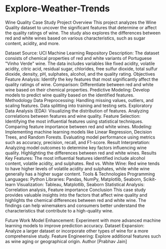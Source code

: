 # Explore-Weather-Trends
Wine Quality Case Study
Project Overview
This project analyzes the Wine Quality dataset to uncover the significant features that determine or affect the quality ratings of wine. The study also explores the differences between red and white wines based on various characteristics, such as sugar content, acidity, and more.

Dataset
Source: UCI Machine Learning Repository
Description: The dataset consists of chemical properties of red and white variants of Portuguese "Vinho Verde" wine. The data includes variables like fixed acidity, volatile acidity, citric acid, residual sugar, chlorides, free sulfur dioxide, total sulfur dioxide, density, pH, sulphates, alcohol, and the quality rating.
Objectives
Feature Analysis: Identify the key features that most significantly affect the quality ratings of wine.
Comparison: Differentiate between red and white wine based on their chemical properties.
Predictive Modeling: Develop models to predict wine quality based on the identified features.
Methodology
Data Preprocessing:
Handling missing values, outliers, and scaling features.
Data splitting into training and testing sets.
Exploratory Data Analysis (EDA):
Visualizing the distribution of features.
Analyzing correlations between features and wine quality.
Feature Selection:
Identifying the most influential features using statistical techniques.
Comparing feature importance between red and white wines.
Modeling:
Implementing machine learning models like Linear Regression, Decision Trees, and Random Forests.
Evaluating model performance using metrics such as accuracy, precision, recall, and F1-score.
Result Interpretation:
Analyzing model outcomes to determine key factors influencing wine quality.
Highlighting the differences between red and white wines.
Results
Key Features: The most influential features identified include alcohol content, volatile acidity, and sulphates.
Red vs. White Wine: Red wine tends to have higher levels of volatile acidity and sulphates, while white wine generally has a higher sugar content.
Tools & Technologies
Programming Languages: Python
Libraries: Pandas, NumPy, Matplotlib, Seaborn, Scikit-learn
Visualization: Tableau, Matplotlib, Seaborn
Statistical Analysis: Correlation analysis, Feature importance
Conclusion
This case study provides valuable insights into the factors that affect wine quality and highlights the chemical differences between red and white wine. The findings can help winemakers and consumers better understand the characteristics that contribute to a high-quality wine.

Future Work
Model Enhancement: Experiment with more advanced machine learning models to improve prediction accuracy.
Dataset Expansion: Analyze a larger dataset or incorporate other types of wine for a more comprehensive study.
Feature Engineering: Explore additional features such as wine aging or geographical origin.
Author
[Prabhav Jain]

